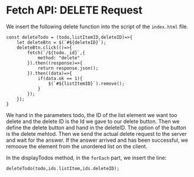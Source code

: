 # Fetch API: DELETE Request #
We insert the following delete function into the script of the `index.html` file.

```
const deleteTodo = (todo,listItemID,deleteID)=>{
	let deleteBtn = $(`#${deleteID}`);
	deleteBtn.click(()=>{
		fetch(`/${todo._id}`,{
			method: "delete"
		}).then((response)=>{
			return response.json();
		}).then((data)=>{
			if(data.ok == 1){
				$(`#${listItemID}`).remove();
			}
		});
	});
}
```

We hand in the parameters todo, the ID of the list element we want too delete and the delete ID is the Id we gave to our delete button. 
Then we define the delete button and hand in the deleteID. The option of the button is the delete mehtod. 
Then we send the actual delete request to the server and wait for the answer. If the answer arrived and has been successful, we remoove the element from the unordered list on the client.

In the displayTodos method, in the `forEach` part, we insert the line:

```
deleteTodo(todo,ids.listItem,ids.deleteID);
```
